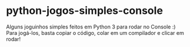 # python-jogos-simples-console
 Alguns joguinhos simples feitos em Python 3 para rodar no Console :) <br>
 Para jogá-los, basta copiar o código, colar em um compilador e clicar em rodar!
